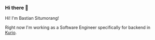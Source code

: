 ### Hi there 👋

Hi! I'm Bastian Situmorang!

Right now I'm working as a Software Engineer specifically for backend in [Kurio](https://www.kurio.id).
